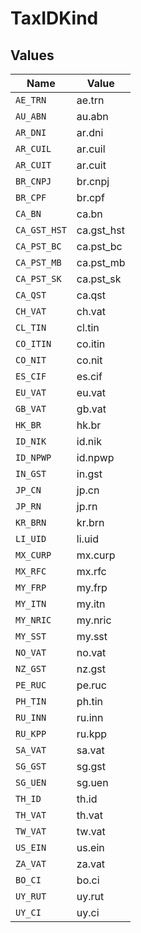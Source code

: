 # TaxIDKind


## Values

| Name         | Value        |
| ------------ | ------------ |
| `AE_TRN`     | ae.trn       |
| `AU_ABN`     | au.abn       |
| `AR_DNI`     | ar.dni       |
| `AR_CUIL`    | ar.cuil      |
| `AR_CUIT`    | ar.cuit      |
| `BR_CNPJ`    | br.cnpj      |
| `BR_CPF`     | br.cpf       |
| `CA_BN`      | ca.bn        |
| `CA_GST_HST` | ca.gst_hst   |
| `CA_PST_BC`  | ca.pst_bc    |
| `CA_PST_MB`  | ca.pst_mb    |
| `CA_PST_SK`  | ca.pst_sk    |
| `CA_QST`     | ca.qst       |
| `CH_VAT`     | ch.vat       |
| `CL_TIN`     | cl.tin       |
| `CO_ITIN`    | co.itin      |
| `CO_NIT`     | co.nit       |
| `ES_CIF`     | es.cif       |
| `EU_VAT`     | eu.vat       |
| `GB_VAT`     | gb.vat       |
| `HK_BR`      | hk.br        |
| `ID_NIK`     | id.nik       |
| `ID_NPWP`    | id.npwp      |
| `IN_GST`     | in.gst       |
| `JP_CN`      | jp.cn        |
| `JP_RN`      | jp.rn        |
| `KR_BRN`     | kr.brn       |
| `LI_UID`     | li.uid       |
| `MX_CURP`    | mx.curp      |
| `MX_RFC`     | mx.rfc       |
| `MY_FRP`     | my.frp       |
| `MY_ITN`     | my.itn       |
| `MY_NRIC`    | my.nric      |
| `MY_SST`     | my.sst       |
| `NO_VAT`     | no.vat       |
| `NZ_GST`     | nz.gst       |
| `PE_RUC`     | pe.ruc       |
| `PH_TIN`     | ph.tin       |
| `RU_INN`     | ru.inn       |
| `RU_KPP`     | ru.kpp       |
| `SA_VAT`     | sa.vat       |
| `SG_GST`     | sg.gst       |
| `SG_UEN`     | sg.uen       |
| `TH_ID`      | th.id        |
| `TH_VAT`     | th.vat       |
| `TW_VAT`     | tw.vat       |
| `US_EIN`     | us.ein       |
| `ZA_VAT`     | za.vat       |
| `BO_CI`      | bo.ci        |
| `UY_RUT`     | uy.rut       |
| `UY_CI`      | uy.ci        |